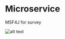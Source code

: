 # Microservice
MSF4J for survey

![alt text](https://cdn-images-1.medium.com/max/1600/0*bqCEfzwZJowivElX.png)
